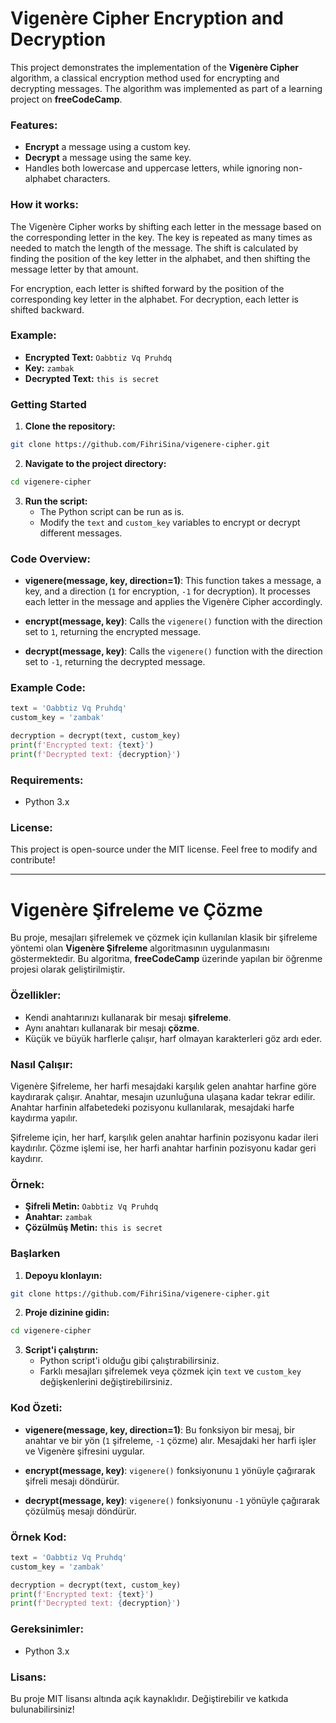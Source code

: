 # Vigenère Cipher Encryption and Decryption

This project demonstrates the implementation of the **Vigenère Cipher** algorithm, a classical encryption method used for encrypting and decrypting messages. The algorithm was implemented as part of a learning project on **freeCodeCamp**.

### Features:
- **Encrypt** a message using a custom key.
- **Decrypt** a message using the same key.
- Handles both lowercase and uppercase letters, while ignoring non-alphabet characters.
  
### How it works:
The Vigenère Cipher works by shifting each letter in the message based on the corresponding letter in the key. The key is repeated as many times as needed to match the length of the message. The shift is calculated by finding the position of the key letter in the alphabet, and then shifting the message letter by that amount.

For encryption, each letter is shifted forward by the position of the corresponding key letter in the alphabet. For decryption, each letter is shifted backward.

### Example:

- **Encrypted Text:** `Oabbtiz Vq Pruhdq`
- **Key:** `zambak`
- **Decrypted Text:** `this is secret`

### Getting Started

1. **Clone the repository:**

```bash
git clone https://github.com/FihriSina/vigenere-cipher.git
```

2. **Navigate to the project directory:**

```bash
cd vigenere-cipher
```

3. **Run the script:**
   - The Python script can be run as is.
   - Modify the `text` and `custom_key` variables to encrypt or decrypt different messages.

### Code Overview:

- **vigenere(message, key, direction=1)**: This function takes a message, a key, and a direction (`1` for encryption, `-1` for decryption). It processes each letter in the message and applies the Vigenère Cipher accordingly.
  
- **encrypt(message, key)**: Calls the `vigenere()` function with the direction set to `1`, returning the encrypted message.

- **decrypt(message, key)**: Calls the `vigenere()` function with the direction set to `-1`, returning the decrypted message.

### Example Code:
```python
text = 'Oabbtiz Vq Pruhdq'
custom_key = 'zambak'

decryption = decrypt(text, custom_key)
print(f'Encrypted text: {text}')
print(f'Decrypted text: {decryption}')
```

### Requirements:
- Python 3.x

### License:
This project is open-source under the MIT license. Feel free to modify and contribute!



---

# Vigenère Şifreleme ve Çözme

Bu proje, mesajları şifrelemek ve çözmek için kullanılan klasik bir şifreleme yöntemi olan **Vigenère Şifreleme** algoritmasının uygulanmasını göstermektedir. Bu algoritma, **freeCodeCamp** üzerinde yapılan bir öğrenme projesi olarak geliştirilmiştir.

### Özellikler:
- Kendi anahtarınızı kullanarak bir mesajı **şifreleme**.
- Aynı anahtarı kullanarak bir mesajı **çözme**.
- Küçük ve büyük harflerle çalışır, harf olmayan karakterleri göz ardı eder.

### Nasıl Çalışır:
Vigenère Şifreleme, her harfi mesajdaki karşılık gelen anahtar harfine göre kaydırarak çalışır. Anahtar, mesajın uzunluğuna ulaşana kadar tekrar edilir. Anahtar harfinin alfabetedeki pozisyonu kullanılarak, mesajdaki harfe kaydırma yapılır.

Şifreleme için, her harf, karşılık gelen anahtar harfinin pozisyonu kadar ileri kaydırılır. Çözme işlemi ise, her harfi anahtar harfinin pozisyonu kadar geri kaydırır.

### Örnek:

- **Şifreli Metin:** `Oabbtiz Vq Pruhdq`
- **Anahtar:** `zambak`
- **Çözülmüş Metin:** `this is secret`

### Başlarken

1. **Depoyu klonlayın:**

```bash
git clone https://github.com/FihriSina/vigenere-cipher.git
```

2. **Proje dizinine gidin:**

```bash
cd vigenere-cipher
```

3. **Script'i çalıştırın:**
   - Python script'i olduğu gibi çalıştırabilirsiniz.
   - Farklı mesajları şifrelemek veya çözmek için `text` ve `custom_key` değişkenlerini değiştirebilirsiniz.

### Kod Özeti:

- **vigenere(message, key, direction=1)**: Bu fonksiyon bir mesaj, bir anahtar ve bir yön (`1` şifreleme, `-1` çözme) alır. Mesajdaki her harfi işler ve Vigenère şifresini uygular.
  
- **encrypt(message, key)**: `vigenere()` fonksiyonunu `1` yönüyle çağırarak şifreli mesajı döndürür.

- **decrypt(message, key)**: `vigenere()` fonksiyonunu `-1` yönüyle çağırarak çözülmüş mesajı döndürür.

### Örnek Kod:
```python
text = 'Oabbtiz Vq Pruhdq'
custom_key = 'zambak'

decryption = decrypt(text, custom_key)
print(f'Encrypted text: {text}')
print(f'Decrypted text: {decryption}')
```

### Gereksinimler:
- Python 3.x

### Lisans:
Bu proje MIT lisansı altında açık kaynaklıdır. Değiştirebilir ve katkıda bulunabilirsiniz!

